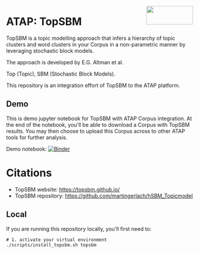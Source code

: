 <a href="https://atap.edu.au"><img src="https://www.atap.edu.au/atap-logo.png" width="125" height="50" align="right"></a>

# ATAP: TopSBM

TopSBM is a topic modelling approach that infers a hierarchy of topic clusters and word clusters in your Corpus
in a non-parametric manner by leveraging stochastic block models.

The approach is developed by E.G. Altman et al.

Top (Topic), SBM (Stochastic Block Models).

This repository is an integration effort of TopSBM to the ATAP platform.

## Demo

This is demo jupyter notebook for TopSBM with ATAP Corpus integration. At the end of the notebook, you'll be able to
download
a Corpus with TopSBM results. You may then choose to upload this Corpus across to other ATAP tools for further analysis.

[//]: # (Demo notebook &#40;minimal&#41;:)
[//]: # ([![Binder]&#40;https://binderhub.atap-binder.cloud.edu.au/badge_logo.svg&#41;]&#40;https://binderhub.atap-binder.cloud.edu.au/v2/gh/Australian-Text-Analytics-Platform/topsbm.git/68ce7d8d964d99c41d2c0bcd4baa0fa3d6118de2?labpath=workshop.ipynb&#41;)

Demo notebook:
[![Binder](https://binderhub.atap-binder.cloud.edu.au/badge_logo.svg)](https://binderhub.atap-binder.cloud.edu.au/v2/gh/Australian-Text-Analytics-Platform/topsbm.git/f607459d11bc690c3437f54a3a0341fc9d7084e6?labpath=workshop.ipynb)

# Citations

+ TopSBM website: https://topsbm.github.io/
+ TopSBM repository: https://github.com/martingerlach/hSBM_Topicmodel

## Local
If you are running this repository locally, you'll first need to:
```shell
# 1. activate your virtual environment
./scripts/install_topsbm.sh topsbm
```
